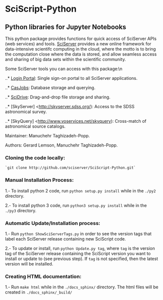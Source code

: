 # SciScript-Python

## Python libraries for Jupyter Notebooks

This python package provides functions for quick access of SciServer APIs (web services) and tools.
[SciServer](http://www.sciserver.org) provides a new online framework for data-intensive scientifc computing in the cloud,
where the motto is to bring the computation close where the data is stored, and allow seamless access and sharing of big data sets within the scientific community.

Some SciServer tools you can access with this package:\n

..* [Login Portal](http://portal.sciserver.org): Single sign-on portal to all SciServer applications.

..* [CasJobs](http://skyserver.sdss.org/CasJobs): Database storage and querying.

..* [SciDrive](http://www.scidrive.org/): Drag-and-drop file storage and sharing.

..* [SkyServer] <http://skyserver.sdss.org/): Access to the SDSS astronomical survey.

..* [SkyQuery] <http://www.voservices.net/skyquery): Cross-match of astronomical source catalogs.

Maintainer: Manuchehr Taghizadeh-Popp.

Authors: Gerard Lemson, Manuchehr Taghizadeh-Popp.


### Cloning the code locally:
    `git clone http://github.com/sciserver/SciScript-Python.git`

### Manual Installation Process:

1.- To install python 2 code, run `python setup.py install` while in the `./py2` directory.

2.- To install python 3 code, run `python3 setup.py install` while in the `./py3` directory.


### Automatic Update/Installation process:
  
1.- Run `python ShowSciServerTags.py` in order to see the version tags that label each SciServer release containing new SciScript code.

2.- To update or install, run `python Update.py tag`, where `tag` is the version tag of the SciServer release containing the SciScript version you want to install or update to (see previous step). If `tag` is not specified, then the latest version will be installed.


### Creating HTML documentation:

1.- Run `make html` while in the `./docs_sphinx/` directory. The html files will be created in `./docs_sphinx/_build/`


